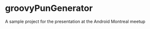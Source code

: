 groovyPunGenerator
==================

A sample project for the presentation at the Android Montreal meetup
